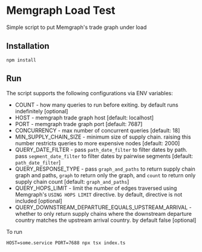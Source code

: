 # Memgraph Load Test
Simple script to put Memgraph's trade graph under load

## Installation
```
npm install
```

## Run
The script supports the following configurations via ENV variables:
* COUNT - how many queries to run before exiting. by default runs indefinitely [optional]
* HOST - memgraph trade graph host [default: localhost]
* PORT - memgraph trade graph port [default: 7687]
* CONCURRENCY - max number of concurrent queries [default: 18]
* MIN_SUPPLY_CHAIN_SIZE - minimum size of supply chain. raising this number restricts queries to more expensive nodes [default: 2000]
* QUERY_DATE_FILTER - pass `path_date_filter` to filter dates by path. pass `segment_date_filter` to filter dates by pairwise segments [default: `path_date_filter`]
* QUERY_RESPONSE_TYPE - pass `graph_and_paths` to return supply chain graph and paths, `graph` to return only the graph, and `count` to return only supply chain count [default: `graph_and_paths`]
* QUERY_HOPS_LIMIT - limit the number of edges traversed using Memgraph's `USING HOPS LIMIT` directive. by default, directive is not included [optional]
* QUERY_DOWNSTREAM_DEPARTURE_EQUALS_UPSTREAM_ARRIVAL - whether to only return supply chains where the downstream departure country matches the upstream arrival country. by default false [optional]

To run
```
HOST=some.service PORT=7688 npx tsx index.ts
```
